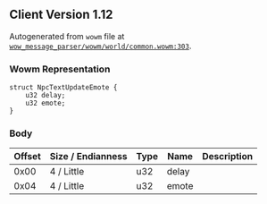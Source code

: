 ## Client Version 1.12

Autogenerated from `wowm` file at [`wow_message_parser/wowm/world/common.wowm:303`](https://github.com/gtker/wow_messages/tree/main/wow_message_parser/wowm/world/common.wowm#L303).

### Wowm Representation
```rust,ignore
struct NpcTextUpdateEmote {
    u32 delay;
    u32 emote;
}
```
### Body
| Offset | Size / Endianness | Type | Name | Description |
| ------ | ----------------- | ---- | ---- | ----------- |
| 0x00 | 4 / Little | u32 | delay |  |
| 0x04 | 4 / Little | u32 | emote |  |

